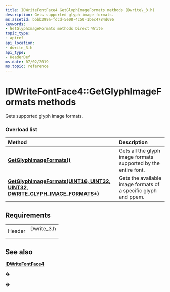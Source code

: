 ```yaml
---
title: IDWriteFontFace4 GetGlyphImageFormats methods (Dwrite\_3.h)
description: Gets supported glyph image formats.
ms.assetid: bbbb399a-fdcd-5e08-4c50-1bec4784d696
keywords:
- GetGlyphImageFormats methods Direct Write
topic_type:
- apiref
api_location:
- dwrite_3.h
api_type:
- HeaderDef
ms.date: 07/02/2019
ms.topic: reference
---
```


# IDWriteFontFace4::GetGlyphImageFormats methods

Gets supported glyph image formats.

### Overload list



| Method                                                                                                                           | Description                                                                |
|:---------------------------------------------------------------------------------------------------------------------------------|:---------------------------------------------------------------------------|
| [**GetGlyphImageFormats()**](/windows/win32/api/dwrite_3/nf-dwrite_3-idwritefontface4-getglyphimageformats(uint16_uint32_uint32_dwrite_glyph_image_formats))                                                          | Gets all the glyph image formats supported by the entire font.<br/>  |
| [**GetGlyphImageFormats(UINT16, UINT32, UINT32, DWRITE\_GLYPH\_IMAGE\_FORMATS\*)**](/windows/win32/api/dwrite_3/nf-dwrite_3-idwritefontface4-getglyphimageformats(uint16_uint32_uint32_dwrite_glyph_image_formats)) | Gets the available image formats of a specific glyph and ppem. <br/> |



## Requirements



|                   |                                                                                        |
|-------------------|----------------------------------------------------------------------------------------|
| Header<br/> | <dl> <dt>Dwrite\_3.h</dt> </dl> |



## See also

<dl> <dt>

[**IDWriteFontFace4**](/windows/win32/api/dwrite_3/nn-dwrite_3-idwritefontface4)
</dt> </dl>

�

�